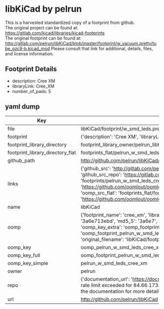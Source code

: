 # libKiCad by pelrun  
This is a harvested standardized copy of a footprint from github.  
The original project can be found at:  
https://gitlab.com/kicad/libraries/kicad-footprints  
The original footprint can be found at:
http://gitlab.com/pelrun/libKiCad/blob/master/footprint/w_vacuum.pretty/tube_gzc9-b.kicad_mod
Please consult that link for additional, details, files, and license information.  
## Footprint Details
* description: Cree XM  
* libraryLink: Cree_XM  
* number_of_pads: 5  
## yaml dump  
| Key | Value |  
| --- | --- |  
| file | libKiCad/footprint/w_smd_leds.pretty/Cree_XM.kicad_mod |  
| footprint | {'description': 'Cree XM', 'libraryLink': 'Cree_XM', 'number_of_pads': 5} |  
| footprint_library_directory | footprint_library_owner/pelrun_libKiCad |  
| footprint_library_directory_flat | footprints_flat/pelrun_w_smd_leds_cree_xm/working |  
| github_path | http://github.com/pelrun/libKiCad/blob/master/footprint/w_smd_leds.pretty/Cree_XM.kicad_mod |  
| links | {'github_src': 'http://gitlab.com/pelrun/libKiCad/blob/master/footprint/w_vacuum.pretty/tube_gzc9-b.kicad_mod', 'github_src_repo': 'https://gitlab.com/kicad/libraries/kicad-footprints', 'oomp_bot': 'footprints/pelrun_w_smd_leds_cree_xm/working', 'oomp_bot_github': 'https://github.com/oomlout/oomlout_oomp_footprint_bot/tree/main/footprints/pelrun_w_smd_leds_cree_xm/working', 'oomp_src_flat': 'footprints_flat/footprints_flat/pelrun_w_smd_leds_cree_xm/working', 'oomp_src_flat_github': 'https://github.com/oomlout/oomlout_oomp_footprint_src/tree/main/footprints_flat/pelrun_w_smd_leds_cree_xm/working'} |  
| name | libKiCad |  
| oomp | {'footprint_name': 'cree_xm', 'library_name': 'w_smd_leds', 'md5': '3a6e713ebdd7769c362fbd45c8e17d4c', 'md5_10': '3a6e713ebd', 'md5_5': '3a6e7', 'md5_6': '3a6e71', 'oomp_key': 'oomp_pelrun_w_smd_leds_cree_xm', 'oomp_key_extra': 'oomp_footprint_pelrun_w_smd_leds_cree_xm', 'oomp_key_full': 'oomp_footprint_pelrun_w_smd_leds_cree_xm_3a6e71', 'oomp_key_simple': 'pelrun_w_smd_leds_cree_xm', 'original_filename': 'libKiCad/footprint/w_smd_leds.pretty/Cree_XM.kicad_mod', 'owner_name': 'pelrun'} |  
| oomp_key | oomp_pelrun_w_smd_leds_cree_xm |  
| oomp_key_full | oomp_footprint_pelrun_w_smd_leds_cree_xm |  
| oomp_key_simple | pelrun_w_smd_leds_cree_xm |  
| owner | pelrun |  
| repo | {'documentation_url': 'https://docs.github.com/rest/overview/resources-in-the-rest-api#rate-limiting', 'message': "API rate limit exceeded for 84.66.173.59. (But here's the good news: Authenticated requests get a higher rate limit. Check out the documentation for more details.)"} |  
| url | http://github.com/pelrun/libKiCad |  

